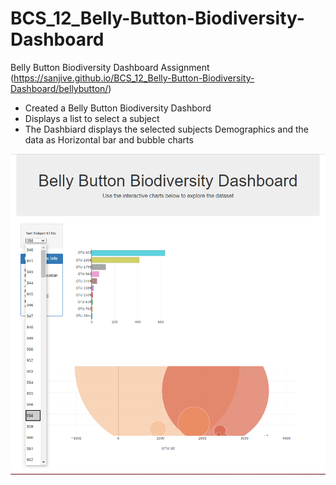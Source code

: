# BCS_12_Belly-Button-Biodiversity-Dashboard

Belly Button Biodiversity Dashboard Assignment (https://sanjive.github.io/BCS_12_Belly-Button-Biodiversity-Dashboard/bellybutton/)

- Created a Belly Button Biodiversity Dashbord
- Displays a list to select a subject
- The Dashbiard displays the selected subjects Demographics and the data as Horizontal bar and bubble charts

![Belly Button Biodiversity Dashboard](images/bellybutton-image01.png)
